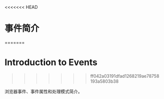 <<<<<<< HEAD
# 事件简介
=======
# Introduction to Events
>>>>>>> ff042a03191dfad1268219ae78758193a5803b38

浏览器事件、事件属性和处理模式简介。
